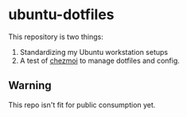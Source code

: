 # ubuntu-dotfiles

This repository is two things:

1. Standardizing my Ubuntu workstation setups
1. A test of [chezmoi](https://www.chezmoi.io/) to manage dotfiles and config.

## Warning

This repo isn't fit for public consumption yet.